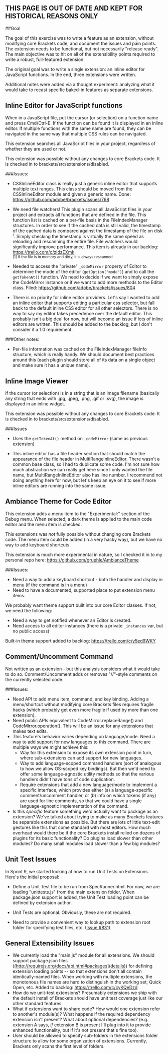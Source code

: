 ## THIS PAGE IS OUT OF DATE AND KEPT FOR HISTORICAL REASONS ONLY

##Goal

The goal of this exercise was to write a feature as an extension, without modifying core Brackets code, and document the issues and pain points. The extension needs to be functional, but not necessarily "release ready". The main objective was to hit on all of the extensibility points required to write a robust, full-featured extension.

The original goal was to write a single extension: an inline editor for JavaScript functions. In the end, three extensions were written.

Additional notes were added via a thought experiment: analyzing what it would take to recast specific baked-in features as separate extensions.

## <a id='inline-js'/>Inline Editor for JavaScript functions

When in a JavaScript file, put the cursor (or selection) on a function name and press Cmd/Ctrl-E. If the function can be found it is displayed in an inline editor. If multiple functions with the same name are found, they can be navigated in the same way that multiple CSS rules can be navigated.

This extension searches all JavaScript files in your project, regardless of whether they are used or not.

This extension was possible without any changes to core Brackets code. It is checked in to brackets/src/extensions/disabled.

###Issues:

* CSSInlineEditor class is really just a generic inline editor that supports multiple text ranges. This class should be moved from the CSSInlineEditor module and given a generic name. Done: https://github.com/adobe/brackets/issues/768

* We need file watchers! This plugin scans all JavaScript files in your project and extracts all functions that are defined in the file. This function list is cached on a per-file basis in the FileIndexManager structures. In order to see if the cached data is still valid, the timestamp of the cached data is compared against the timestamp of the file on disk <sup><small>1</small></sup>. Simply checking the timestamp is virtually the same speed as reloading and rescanning the entire file. File watchers would significantly improve performance. This item is already in our backlog: https://trello.com/c/zldzEXmk
<br><small>[1] If the file is in memory and dirty, it is always rescanned</small>

* Needed to access the "private" `_codeMirror` property of Editor to determine the mode of the editor (`getOption("mode")`) and to call the `getTokenAt()` function. We need to decide if we want to simply expose the CodeMirror instance or if we want to add more methods to the Editor class. Filed: https://github.com/adobe/brackets/issues/804

* There is no priority for inline editor providers. Let's say I wanted to add an inline editor that supports editing a particular css selector, but fall back to the default inline CSS editor for all other selectors. There is no way to say my editor takes precedence over the default editor. This probably isn't a big deal for now, but will become an issue if lots of inline editors are written. This should be added to the backlog, but I don't consider it a 1.0 requirement.

###Other notes:

* Per-file information was cached on the FileIndexManager fileInfo structure, which is really handy. We should document best practices around this (each plugin should store all of its data on a single object and make sure it has a unique name).


## <a id='inline-image'/>Inline Image Viewer

If the cursor (or selection) is in a string that is an image filename (basically any string that ends with .jpg, .jpeg, .png, .gif or .svg), the image is displayed in an inline widget.

This extension was possible without any changes to core Brackets code. It is checked in to brackets/src/extensions/disabled.

###Issues

* Uses the `getTokenAt()` method on `_codeMirror` (same as previous extension)

* This inline editor has a file header section that should match the appearance of the file header in MultiRangeInlineEditor. There wasn't a common base class, so I had to duplicate some code. I'm not sure how much abstraction we can really get here since I only wanted the file name, but MultiRangeInlineEditor also has line number. I recommend not doing anything here for now, but let's keep an eye on it to see if more inline editors are running into the same issue.

## <a id='code-theme'/>Ambiance Theme for Code Editor

This extension adds a menu item to the "Experimental:" section of the Debug menu. When selected, a dark theme is applied to the main code editor and the menu item is checked. 

This extensions was *not* fully possible without changing core Brackets code. The menu item could be added (in a very hacky way), but we have no way to add keyboard shortcuts.

This extension is much more experimental in nature, so I checked it in to my personal repo here: https://github.com/gruehle/AmbianceTheme 

###Issues:

* Need a way to add a keyboard shortcut - both the handler and display in menu (if the command is in a menu)
* Need to have a documented, supported place to put extension menu items.

We probably want theme support built into our core Editor classes. If not, we need the following:
* Need a way to get notified whenever an Editor is created. 
* Need access to all editor instances (there is a private `_instances` var, but no public access)

Built-in theme support added to backlog: https://trello.com/c/y5ed9WKY

## <a id='comment-uncomment'/>Comment/Uncomment Command

Not written as an extension - but this analysis considers what it would take to do so. Comment/Uncomment adds or removes "//"-style comments on the currently selected code.

###Issues:

* Need API to add menu item, command, and key binding. Adding a menu/shortcut without modifying core Brackets files requires fragile hacks (which probably get even more fragile if used by more than one extension).
* Need public APIs equivalent to CodeMirror.replaceRange() and CodeMirror.operation(). This will be an issue for any extensions that makes text edits.
* This feature's behavior varies depending on language/mode. Need a way to add support for new languages to this command. There are multiple ways we might achieve this:
    * Way for this extension to expose its own extension point in turn, where sub-extensions can add support for new languages.
    * Way to add language-scoped command handlers (sort of analogous to how we allow OS-scoped key bindings). But then we'd need to offer some language-agnostic utility methods so that the various handlers didn't have tons of code duplication.
    * Require extensions that add a new language/mode to implement a specific interface, which provides either (a) a language-specific comment/uncomment handler, or (b) info on which tokens (if any) are used for line comments, so that we could have a single language-agnostic implementation of the command.
* Is this _specific_ feature something we'd actually want to package as an extension? We've talked about trying to make as many Brackets features be separable extensions as possible. But there are lots of little text-edit gestures like this that come standard with most editors. How much overhead would there be if the core Brackets install relied on dozens of plugins for its basic functionality? Do plugins load slower than other modules? Do many small modules load slower than a few big modules?

## <a id='unittests'/>Unit Test Issues

In Sprint 9, we started looking at how to run Unit Tests on Extensions. Here's the initial proposal:

* Define a Unit Test file to be run from SpecRunner.html. For now, we are loading "unittests.js" from the main extension folder. When package.json support is added, the Unit Test loading point can be defined by extension author. 

* Unit Tests are optional. Obviously, these are not required.

* Need to provide a convenient way to lookup path to extension root folder for specifying test files, etc. ([Issue #831](https://github.com/adobe/brackets/issues/831)).

## <a id='general'/>General Extensibility Issues

* We currently load the "main.js" module for all extensions. We should support package.json files ([http://requirejs.org/docs/api.html#packages](details)) for defining extension loading points -- so that extensions don't all contain identically-named files. When working with multiple extensions, the monotonous file names are hard to distinguish in the working set, Quick Open, etc. Added to backlog: https://trello.com/c/cyKQeDzd
* How do we unit-test extensions? Presumably extensions we ship with the default install of Brackets should have unit test coverage just like our other standard features.
* What if extensions want to share code? How would one extension refer to another's module(s)? What happens if the required dependency extension isn't present? What about optional dependencies? (e.g. extension A says, _if_ extension B is present I'll plug into it to provide enhanced functionality, but if it's not present that's fine too).
* User should be allowed to specify sub-folders in the extensions folder structure to allow for some organization of extensions. Currently, Brackets only scans the first level of folders.
